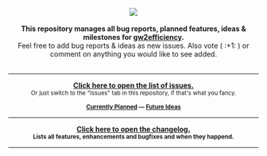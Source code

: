 <p align="center">
  <a href="https://gw2efficiency.com"><img src="logo.png" /></a>
  <br><br>
  <b>
    This repository manages all bug reports, planned features, ideas & milestones for <a href="https://gw2efficiency.com">gw2efficiency</a>.<br>
  </b>
  Feel free to add bug reports & ideas as new issues. Also vote ( :+1: ) or comment on anything you would like to see added.<br><br>
</p>

---

<p align="center">
  <b><a href="https://github.com/gw2efficiency/issues/issues">Click here to open the list of issues.</a></b><br>
  <sub>Or just switch to the "Issues" tab in this repository, if that's what you fancy.</sub>
</p>

<p align="center">
  <sub>
  <b><a href="https://github.com/gw2efficiency/issues/issues?utf8=%E2%9C%93&q=is%3Aissue+is%3Aopen+-label%3AIdea+">Currently Planned</a><b> — <b><a href="https://github.com/gw2efficiency/issues/issues?utf8=%E2%9C%93&q=is%3Aissue+is%3Aopen+label%3AIdea+">Future Ideas</a><b>
    </sub>
</p>

---

<p align="center">
  <b><a href="https://github.com/gw2efficiency/issues/blob/master/CHANGELOG.md">Click here to open the changelog.</a></b><br>
  <sub>Lists all features, enhancements and bugfixes and when they happend.</sub>
</p>

---

